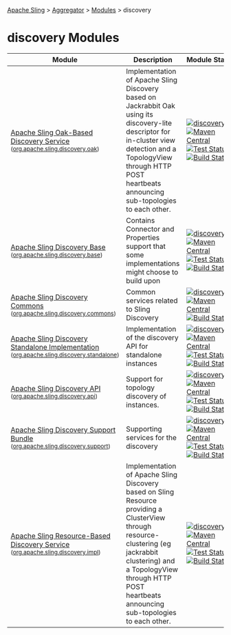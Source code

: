[Apache Sling](https://sling.apache.org) > [Aggregator](https://github.com/apache/sling-aggregator/) > [Modules](https://github.com/apache/sling-aggregator/blob/master/docs/modules.md) > discovery
# discovery Modules

| Module | Description | Module&nbsp;Status | Pull&nbsp;Requests |
|---    |---    |---    |---    |
| [Apache Sling Oak-Based Discovery Service](https://github.com/apache/sling-org-apache-sling-discovery-oak) <br/> <small>([org.apache.sling.discovery.oak](https://search.maven.org/#search%7Cga%7C1%7Cg%3A%22org.apache.sling%22%20a%3A%22org.apache.sling.discovery.oakD%22))</small> | Implementation of Apache Sling Discovery based on Jackrabbit Oak using its discovery-lite descriptor for in-cluster view detection and a TopologyView through HTTP POST heartbeats announcing sub-topologies to each other. | &#32;[![discovery](https://sling.apache.org/badges/group-discovery.svg)](https://github.com/apache/sling-aggregator/blob/master/docs/group/discovery.md)&#32;[![Maven Central](https://maven-badges.herokuapp.com/maven-central/org.apache.sling/org.apache.sling.discovery.oak/badge.svg)](https://search.maven.org/#search%7Cga%7C1%7Cg%3A%22org.apache.sling%22%20a%3A%22org.apache.sling.discovery.oak%22)&#32;[![Test Status](https://img.shields.io/jenkins/t/https/builds.apache.org/job/Sling/job/sling-org-apache-sling-discovery-oak/job/master.svg?longCache=true)](https://builds.apache.org/job/Sling/job/sling-org-apache-sling-discovery-oak/job/master/test_results_analyzer/)&#32;[![Build Status](https://builds.apache.org/buildStatus/icon?job=Sling/sling-org-apache-sling-discovery-oak/master)](https://builds.apache.org/job/Sling/job/sling-org-apache-sling-discovery-oak/job/master) | &#32;[![Pull Requests](https://img.shields.io/github/issues-pr/apache/sling-org-apache-sling-discovery-oak.svg)](https://github.com/apache/sling-org-apache-sling-discovery-oak/pulls) |
| [Apache Sling Discovery Base](https://github.com/apache/sling-org-apache-sling-discovery-base) <br/> <small>([org.apache.sling.discovery.base](https://search.maven.org/#search%7Cga%7C1%7Cg%3A%22org.apache.sling%22%20a%3A%22org.apache.sling.discovery.baseD%22))</small> | Contains Connector and Properties support that some implementations might choose to build upon | &#32;[![discovery](https://sling.apache.org/badges/group-discovery.svg)](https://github.com/apache/sling-aggregator/blob/master/docs/group/discovery.md)&#32;[![Maven Central](https://maven-badges.herokuapp.com/maven-central/org.apache.sling/org.apache.sling.discovery.base/badge.svg)](https://search.maven.org/#search%7Cga%7C1%7Cg%3A%22org.apache.sling%22%20a%3A%22org.apache.sling.discovery.base%22)&#32;[![Test Status](https://img.shields.io/jenkins/t/https/builds.apache.org/job/Sling/job/sling-org-apache-sling-discovery-base/job/master.svg?longCache=true)](https://builds.apache.org/job/Sling/job/sling-org-apache-sling-discovery-base/job/master/test_results_analyzer/)&#32;[![Build Status](https://builds.apache.org/buildStatus/icon?job=Sling/sling-org-apache-sling-discovery-base/master)](https://builds.apache.org/job/Sling/job/sling-org-apache-sling-discovery-base/job/master) | &#32;[![Pull Requests](https://img.shields.io/github/issues-pr/apache/sling-org-apache-sling-discovery-base.svg)](https://github.com/apache/sling-org-apache-sling-discovery-base/pulls) |
| [Apache Sling Discovery Commons](https://github.com/apache/sling-org-apache-sling-discovery-commons) <br/> <small>([org.apache.sling.discovery.commons](https://search.maven.org/#search%7Cga%7C1%7Cg%3A%22org.apache.sling%22%20a%3A%22org.apache.sling.discovery.commonsD%22))</small> | Common services related to Sling Discovery | &#32;[![discovery](https://sling.apache.org/badges/group-discovery.svg)](https://github.com/apache/sling-aggregator/blob/master/docs/group/discovery.md)&#32;[![Maven Central](https://maven-badges.herokuapp.com/maven-central/org.apache.sling/org.apache.sling.discovery.commons/badge.svg)](https://search.maven.org/#search%7Cga%7C1%7Cg%3A%22org.apache.sling%22%20a%3A%22org.apache.sling.discovery.commons%22)&#32;[![Build Status](https://builds.apache.org/buildStatus/icon?job=Sling/sling-org-apache-sling-discovery-commons/master)](https://builds.apache.org/job/Sling/job/sling-org-apache-sling-discovery-commons/job/master) | &#32;[![Pull Requests](https://img.shields.io/github/issues-pr/apache/sling-org-apache-sling-discovery-commons.svg)](https://github.com/apache/sling-org-apache-sling-discovery-commons/pulls) |
| [Apache Sling Discovery Standalone Implementation](https://github.com/apache/sling-org-apache-sling-discovery-standalone) <br/> <small>([org.apache.sling.discovery.standalone](https://search.maven.org/#search%7Cga%7C1%7Cg%3A%22org.apache.sling%22%20a%3A%22org.apache.sling.discovery.standaloneD%22))</small> |          Implementation of the discovery API for standalone instances      | &#32;[![discovery](https://sling.apache.org/badges/group-discovery.svg)](https://github.com/apache/sling-aggregator/blob/master/docs/group/discovery.md)&#32;[![Maven Central](https://maven-badges.herokuapp.com/maven-central/org.apache.sling/org.apache.sling.discovery.standalone/badge.svg)](https://search.maven.org/#search%7Cga%7C1%7Cg%3A%22org.apache.sling%22%20a%3A%22org.apache.sling.discovery.standalone%22)&#32;[![Test Status](https://img.shields.io/jenkins/t/https/builds.apache.org/job/Sling/job/sling-org-apache-sling-discovery-standalone/job/master.svg?longCache=true)](https://builds.apache.org/job/Sling/job/sling-org-apache-sling-discovery-standalone/job/master/test_results_analyzer/)&#32;[![Build Status](https://builds.apache.org/buildStatus/icon?job=Sling/sling-org-apache-sling-discovery-standalone/master)](https://builds.apache.org/job/Sling/job/sling-org-apache-sling-discovery-standalone/job/master) | &#32;[![Pull Requests](https://img.shields.io/github/issues-pr/apache/sling-org-apache-sling-discovery-standalone.svg)](https://github.com/apache/sling-org-apache-sling-discovery-standalone/pulls) |
| [Apache Sling Discovery API](https://github.com/apache/sling-org-apache-sling-discovery-api) <br/> <small>([org.apache.sling.discovery.api](https://search.maven.org/#search%7Cga%7C1%7Cg%3A%22org.apache.sling%22%20a%3A%22org.apache.sling.discovery.apiD%22))</small> |          Support for topology discovery of instances.      | &#32;[![discovery](https://sling.apache.org/badges/group-discovery.svg)](https://github.com/apache/sling-aggregator/blob/master/docs/group/discovery.md)&#32;[![Maven Central](https://maven-badges.herokuapp.com/maven-central/org.apache.sling/org.apache.sling.discovery.api/badge.svg)](https://search.maven.org/#search%7Cga%7C1%7Cg%3A%22org.apache.sling%22%20a%3A%22org.apache.sling.discovery.api%22)&#32;[![Test Status](https://img.shields.io/jenkins/t/https/builds.apache.org/job/Sling/job/sling-org-apache-sling-discovery-api/job/master.svg?longCache=true)](https://builds.apache.org/job/Sling/job/sling-org-apache-sling-discovery-api/job/master/test_results_analyzer/)&#32;[![Build Status](https://builds.apache.org/buildStatus/icon?job=Sling/sling-org-apache-sling-discovery-api/master)](https://builds.apache.org/job/Sling/job/sling-org-apache-sling-discovery-api/job/master) | &#32;[![Pull Requests](https://img.shields.io/github/issues-pr/apache/sling-org-apache-sling-discovery-api.svg)](https://github.com/apache/sling-org-apache-sling-discovery-api/pulls) |
| [Apache Sling Discovery Support Bundle](https://github.com/apache/sling-org-apache-sling-discovery-support) <br/> <small>([org.apache.sling.discovery.support](https://search.maven.org/#search%7Cga%7C1%7Cg%3A%22org.apache.sling%22%20a%3A%22org.apache.sling.discovery.supportD%22))</small> |          Supporting services for the discovery      | &#32;[![discovery](https://sling.apache.org/badges/group-discovery.svg)](https://github.com/apache/sling-aggregator/blob/master/docs/group/discovery.md)&#32;[![Maven Central](https://maven-badges.herokuapp.com/maven-central/org.apache.sling/org.apache.sling.discovery.support/badge.svg)](https://search.maven.org/#search%7Cga%7C1%7Cg%3A%22org.apache.sling%22%20a%3A%22org.apache.sling.discovery.support%22)&#32;[![Test Status](https://img.shields.io/jenkins/t/https/builds.apache.org/job/Sling/job/sling-org-apache-sling-discovery-support/job/master.svg?longCache=true)](https://builds.apache.org/job/Sling/job/sling-org-apache-sling-discovery-support/job/master/test_results_analyzer/)&#32;[![Build Status](https://builds.apache.org/buildStatus/icon?job=Sling/sling-org-apache-sling-discovery-support/master)](https://builds.apache.org/job/Sling/job/sling-org-apache-sling-discovery-support/job/master) | &#32;[![Pull Requests](https://img.shields.io/github/issues-pr/apache/sling-org-apache-sling-discovery-support.svg)](https://github.com/apache/sling-org-apache-sling-discovery-support/pulls) |
| [Apache Sling Resource-Based Discovery Service](https://github.com/apache/sling-org-apache-sling-discovery-impl) <br/> <small>([org.apache.sling.discovery.impl](https://search.maven.org/#search%7Cga%7C1%7Cg%3A%22org.apache.sling%22%20a%3A%22org.apache.sling.discovery.implD%22))</small> | Implementation of Apache Sling Discovery based on Sling Resource providing a ClusterView through resource-clustering (eg jackrabbit clustering) and a TopologyView through HTTP POST heartbeats announcing sub-topologies to each other. | &#32;[![discovery](https://sling.apache.org/badges/group-discovery.svg)](https://github.com/apache/sling-aggregator/blob/master/docs/group/discovery.md)&#32;[![Maven Central](https://maven-badges.herokuapp.com/maven-central/org.apache.sling/org.apache.sling.discovery.impl/badge.svg)](https://search.maven.org/#search%7Cga%7C1%7Cg%3A%22org.apache.sling%22%20a%3A%22org.apache.sling.discovery.impl%22)&#32;[![Test Status](https://img.shields.io/jenkins/t/https/builds.apache.org/job/Sling/job/sling-org-apache-sling-discovery-impl/job/master.svg?longCache=true)](https://builds.apache.org/job/Sling/job/sling-org-apache-sling-discovery-impl/job/master/test_results_analyzer/)&#32;[![Build Status](https://builds.apache.org/buildStatus/icon?job=Sling/sling-org-apache-sling-discovery-impl/master)](https://builds.apache.org/job/Sling/job/sling-org-apache-sling-discovery-impl/job/master) | &#32;[![Pull Requests](https://img.shields.io/github/issues-pr/apache/sling-org-apache-sling-discovery-impl.svg)](https://github.com/apache/sling-org-apache-sling-discovery-impl/pulls) |